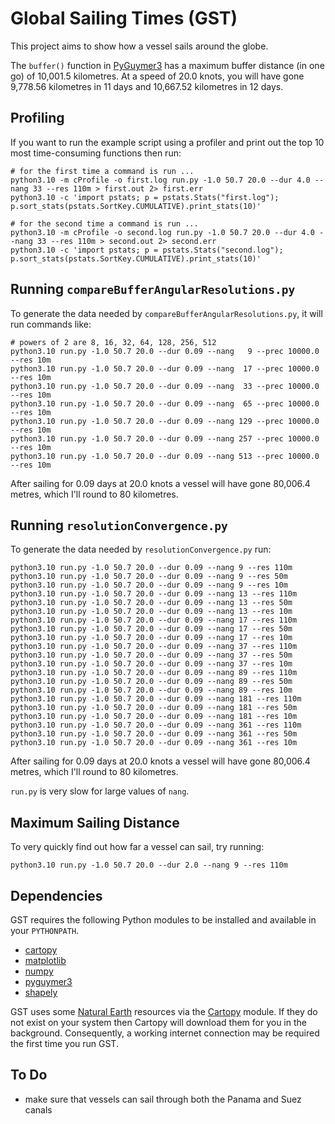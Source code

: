 # Global Sailing Times (GST)

This project aims to show how a vessel sails around the globe.

The `buffer()` function in [PyGuymer3](https://github.com/Guymer/PyGuymer3) has a maximum buffer distance (in one go) of 10,001.5 kilometres. At a speed of 20.0 knots, you will have gone
9,778.56 kilometres in 11 days and 10,667.52 kilometres in 12 days.

## Profiling

If you want to run the example script using a profiler and print out the top 10 most time-consuming functions then run:

```
# for the first time a command is run ...
python3.10 -m cProfile -o first.log run.py -1.0 50.7 20.0 --dur 4.0 --nang 33 --res 110m > first.out 2> first.err
python3.10 -c 'import pstats; p = pstats.Stats("first.log"); p.sort_stats(pstats.SortKey.CUMULATIVE).print_stats(10)'

# for the second time a command is run ...
python3.10 -m cProfile -o second.log run.py -1.0 50.7 20.0 --dur 4.0 --nang 33 --res 110m > second.out 2> second.err
python3.10 -c 'import pstats; p = pstats.Stats("second.log"); p.sort_stats(pstats.SortKey.CUMULATIVE).print_stats(10)'
```

## Running `compareBufferAngularResolutions.py`

To generate the data needed by `compareBufferAngularResolutions.py`, it will run commands like:

```
# powers of 2 are 8, 16, 32, 64, 128, 256, 512
python3.10 run.py -1.0 50.7 20.0 --dur 0.09 --nang   9 --prec 10000.0 --res 10m
python3.10 run.py -1.0 50.7 20.0 --dur 0.09 --nang  17 --prec 10000.0 --res 10m
python3.10 run.py -1.0 50.7 20.0 --dur 0.09 --nang  33 --prec 10000.0 --res 10m
python3.10 run.py -1.0 50.7 20.0 --dur 0.09 --nang  65 --prec 10000.0 --res 10m
python3.10 run.py -1.0 50.7 20.0 --dur 0.09 --nang 129 --prec 10000.0 --res 10m
python3.10 run.py -1.0 50.7 20.0 --dur 0.09 --nang 257 --prec 10000.0 --res 10m
python3.10 run.py -1.0 50.7 20.0 --dur 0.09 --nang 513 --prec 10000.0 --res 10m
```

After sailing for 0.09 days at 20.0 knots a vessel will have gone 80,006.4 metres, which I'll round to 80 kilometres.

## Running `resolutionConvergence.py`

To generate the data needed by `resolutionConvergence.py` run:

```
python3.10 run.py -1.0 50.7 20.0 --dur 0.09 --nang 9 --res 110m
python3.10 run.py -1.0 50.7 20.0 --dur 0.09 --nang 9 --res 50m
python3.10 run.py -1.0 50.7 20.0 --dur 0.09 --nang 9 --res 10m
python3.10 run.py -1.0 50.7 20.0 --dur 0.09 --nang 13 --res 110m
python3.10 run.py -1.0 50.7 20.0 --dur 0.09 --nang 13 --res 50m
python3.10 run.py -1.0 50.7 20.0 --dur 0.09 --nang 13 --res 10m
python3.10 run.py -1.0 50.7 20.0 --dur 0.09 --nang 17 --res 110m
python3.10 run.py -1.0 50.7 20.0 --dur 0.09 --nang 17 --res 50m
python3.10 run.py -1.0 50.7 20.0 --dur 0.09 --nang 17 --res 10m
python3.10 run.py -1.0 50.7 20.0 --dur 0.09 --nang 37 --res 110m
python3.10 run.py -1.0 50.7 20.0 --dur 0.09 --nang 37 --res 50m
python3.10 run.py -1.0 50.7 20.0 --dur 0.09 --nang 37 --res 10m
python3.10 run.py -1.0 50.7 20.0 --dur 0.09 --nang 89 --res 110m
python3.10 run.py -1.0 50.7 20.0 --dur 0.09 --nang 89 --res 50m
python3.10 run.py -1.0 50.7 20.0 --dur 0.09 --nang 89 --res 10m
python3.10 run.py -1.0 50.7 20.0 --dur 0.09 --nang 181 --res 110m
python3.10 run.py -1.0 50.7 20.0 --dur 0.09 --nang 181 --res 50m
python3.10 run.py -1.0 50.7 20.0 --dur 0.09 --nang 181 --res 10m
python3.10 run.py -1.0 50.7 20.0 --dur 0.09 --nang 361 --res 110m
python3.10 run.py -1.0 50.7 20.0 --dur 0.09 --nang 361 --res 50m
python3.10 run.py -1.0 50.7 20.0 --dur 0.09 --nang 361 --res 10m
```

After sailing for 0.09 days at 20.0 knots a vessel will have gone 80,006.4 metres, which I'll round to 80 kilometres.

`run.py` is very slow for large values of `nang`.

## Maximum Sailing Distance

To very quickly find out how far a vessel can sail, try running:

```
python3.10 run.py -1.0 50.7 20.0 --dur 2.0 --nang 9 --res 110m
```

## Dependencies

GST requires the following Python modules to be installed and available in your `PYTHONPATH`.

* [cartopy](https://pypi.org/project/Cartopy/)
* [matplotlib](https://pypi.org/project/matplotlib/)
* [numpy](https://pypi.org/project/numpy/)
* [pyguymer3](https://github.com/Guymer/PyGuymer3)
* [shapely](https://pypi.org/project/Shapely/)

GST uses some [Natural Earth](https://www.naturalearthdata.com/) resources via the [Cartopy](https://scitools.org.uk/cartopy/docs/latest/) module. If they do not exist on your system then Cartopy will download them for you in the background. Consequently, a working internet connection may be required the first time you run GST.

## To Do

* make sure that vessels can sail through both the Panama and Suez canals
